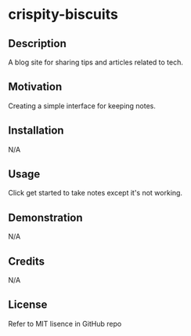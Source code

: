 <!-- TODO finish -->

# crispity-biscuits

## Description
A blog site for sharing tips and articles related to tech.

## Motivation
Creating a simple interface for keeping notes.

## Installation
N/A

## Usage
Click get started to take notes except it's not working.

## Demonstration
N/A

## Credits
N/A

## License
Refer to MIT lisence in GitHub repo